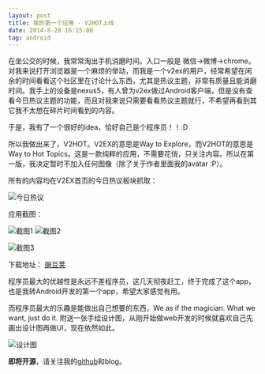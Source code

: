 ```yaml
---
layout: post
title: 我的第一个应用 - V2HOT上线
date: 2014-8-28 16:15:00
tag: android
---
```


在坐公交的时候，我常常淘出手机消磨时间。入口一般是 微信->微博->chrome。对我来说打开浏览器是一个麻烦的举动，而我是一个v2ex的用户，经常希望在闲余的时间看看这个社区里在讨论什么东西，尤其是热议主题，非常有质量且能消磨时间。我手上的设备是nexus5，有人曾为v2ex做过Android客户端，但是没有查看今日热议主题的功能，而且对我来说只需要看看热议主题就行，不希望再看到其它我不太想在碎片时间看到的内容。

于是，我有了一个很好的idea，恰好自己是个程序员！！:D

所以我做出来了，V2HOT。V2EX的意思是Way to Explore，而V2HOT的意思是Way to Hot Topics。这是一款纯粹的应用，不需要花俏，只关注内容。所以在第一版，我决定暂时不加入任何图像（除了关于作者里面我的avatar :P）。



所有的内容均在V2EX首页的今日热议板块抓取：

![今日热议]({{site.url}}/assets/screenshot/hot_topic.png)

应用截图：

![截图1](http://img.wdjimg.com/mms/screenshot/3/3c/4249b835451a4fd2a674df2cd3c093c3_320_568.jpeg)
![截图2](http://img.wdjimg.com/mms/screenshot/0/24/50b837b8ea5c078e0deaac4d07cb9240_320_568.jpeg)

![截图3](http://img.wdjimg.com/mms/screenshot/8/b2/9fa6b68141b54fae232a7b9d61a6cb28_320_568.jpeg)

下载地址：
[豌豆荚](http://www.wandoujia.com/apps/com.randy.client.v2hot)

程序员最大的优越性是永远不差程序员，这几天彻夜赶工，终于完成了这个app，也是我转Android开发的第一个app，希望大家感觉有用。

而程序员最大的乐趣是能做出自己想要的东西，We as if the magician. What we want, just do it. 附送一张手绘设计图，从刚开始做web开发的时候就喜欢自己先画出设计图再做UI，现在依然如此。

![设计图]({{site.url}}/assets/image/v2hot_design.png)

**即将开源**，请关注我的[github](http://github.com/djyde)和blog。

